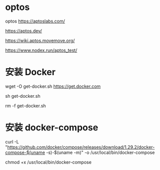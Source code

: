 # optos
optos
https://aptoslabs.com/

https://aptos.dev/

https://wiki.aptos.movemove.org/

https://www.nodex.run/aptos_test/


# 安装 Docker
wget -O get-docker.sh https://get.docker.com 

sh get-docker.sh

rm -f get-docker.sh


# 安装 docker-compose
curl -L "https://github.com/docker/compose/releases/download/1.29.2/docker-compose-$(uname -s)-$(uname -m)" -o /usr/local/bin/docker-compose

chmod +x /usr/local/bin/docker-compose
